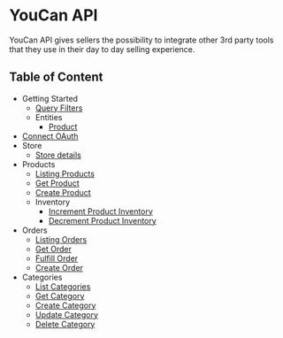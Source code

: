 # YouCan API

YouCan API gives sellers the possibility to integrate other 3rd party tools that they use in their day to day selling experience.

## Table of Content

- Getting Started
  - [Query Filters](misc/query-filters.md)
  - Entities
    - [Product](entities/product/product.md)
- [Connect OAuth](oauth/index.md)
- Store
  - [Store details](store/me.md)
- Products
  - [Listing Products](products/index.md)
  - [Get Product](products/get.md)
  - [Create Product](products/create.md)
  - Inventory
    - [Increment Product Inventory](products/inventory/increment.md)
    - [Decrement Product Inventory](products/inventory/decrement.md)
- Orders
  - [Listing Orders](orders/index.md)
  - [Get Order](orders/get.md)
  - [Fulfill Order](orders/fulfill.md)
  - [Create Order](orders/create.md)
- Categories
  - [List Categories](categories/index.md)
  - [Get Category](categories/get.md)
  - [Create Category](categories/create.md)
  - [Update Category](categories/update.md)
  - [Delete Category](categories/delete.md)